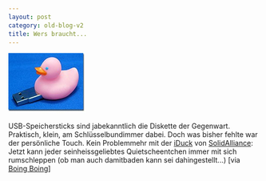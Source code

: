 ```yaml
---
layout: post
category: old-blog-v2
title: Wers braucht...
---
```


![gadgets_iduck.jpg](/images-blog/old-blogs/gadgets_iduck.jpg)

USB-Speichersticks sind jabekanntlich die Diskette der Gegenwart. Praktisch, klein, am Schlüsselbundimmer dabei. Doch was bisher fehlte war der persönliche Touch. Kein Problemmehr mit der [iDuck](http://www.solidalliance.com/products/products.html) von [SolidAlliance](http://www.solidalliance.com/): Jetzt kann jeder seinheissgeliebtes Quietscheentchen immer mit sich rumschleppen (ob man auch damitbaden kann sei dahingestellt...) [via [Boing Boing](http://boingboing.net/2003_12_01_archive.html#107086749108322626)]